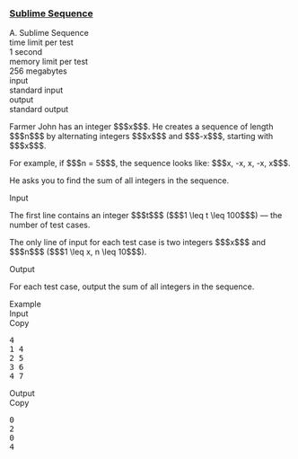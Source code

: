 <h3><a href="https://codeforces.com/contest/2148/problem/A" target="_blank" rel="noopener noreferrer">Sublime Sequence</a></h3>

<div class="header"><div class="title">A. Sublime Sequence</div><div class="time-limit"><div class="property-title">time limit per test</div>1 second</div><div class="memory-limit"><div class="property-title">memory limit per test</div>256 megabytes</div><div class="input-file input-standard"><div class="property-title">input</div>standard input</div><div class="output-file output-standard"><div class="property-title">output</div>standard output</div></div><div><p>Farmer John has an integer $$$x$$$. He creates a sequence of length $$$n$$$ by alternating integers $$$x$$$ and $$$-x$$$, starting with $$$x$$$. </p><p>For example, if $$$n = 5$$$, the sequence looks like: $$$x, -x, x, -x, x$$$.</p><p>He asks you to find the sum of all integers in the sequence.</p></div><div class="input-specification"><div class="section-title">Input</div><p>The first line contains an integer $$$t$$$ ($$$1 \leq t \leq 100$$$)  — the number of test cases.</p><p>The only line of input for each test case is two integers $$$x$$$ and $$$n$$$ ($$$1 \leq x, n \leq 10$$$).</p></div><div class="output-specification"><div class="section-title">Output</div><p>For each test case, output the sum of all integers in the sequence.</p></div><div class="sample-tests"><div class="section-title">Example</div><div class="sample-test"><div class="input"><div class="title">Input<div title="Copy" data-clipboard-target="#id0031392771256264373" id="id006586602070805442" class="input-output-copier">Copy</div></div><pre id="id0031392771256264373"><div class="test-example-line test-example-line-even test-example-line-0">4</div><div class="test-example-line test-example-line-odd test-example-line-1">1 4</div><div class="test-example-line test-example-line-even test-example-line-2">2 5</div><div class="test-example-line test-example-line-odd test-example-line-3">3 6</div><div class="test-example-line test-example-line-even test-example-line-4">4 7</div></pre></div><div class="output"><div class="title">Output<div title="Copy" data-clipboard-target="#id007497096393142425" id="id007516050148263399" class="input-output-copier">Copy</div></div><pre id="id007497096393142425">0
2
0
4
</pre></div></div></div>